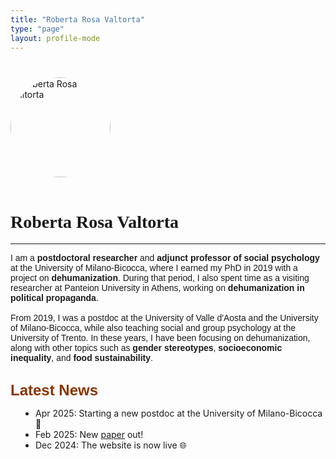 ```yaml
---
title: "Roberta Rosa Valtorta"
type: "page"
layout: profile-mode
---
```


<div style="margin-top: 40px;">
  <div style="text-align: left; margin-bottom: 2rem;">
    <img src="/picture.jpeg" alt="Roberta Rosa Valtorta" style="width:160px; border-radius: 50%; margin-bottom: 1rem;">
    <h1 style="font-family: Red Hat Text;">Roberta Rosa Valtorta</h1>

  <!-- social icons -->
  <a href="https://scholar.google.it/citations?user=Cxtkt6cAAAAJ&hl=en" target="_blank">
    <i class="fa-brands fa-google-scholar"></i>
  </a>
  <a href="https://scholar.google.it/citations?user=Cxtkt6cAAAAJ&hl=en" target="_blank">
    <i class="fa-brands fa-google-scholar"></i>
  </a>


---
  <p style="font-family: 'Red Hat Text', sans-serif;">
    I am a <strong>postdoctoral researcher</strong> and <strong>adjunct professor of social psychology</strong> at the University of Milano-Bicocca, where I earned my PhD in 2019 with a project on <strong>dehumanization</strong>. During that period, I also spent time as a visiting researcher at Panteion University in Athens, working on <strong>dehumanization in political propaganda</strong>.
    <br><br> 
    From 2019, I was a postdoc at the University of Valle d'Aosta and the University of Milano-Bicocca, while also teaching social and group psychology at the University of Trento. In these years, I have been focusing on dehumanization, along with other topics such as <strong>gender stereotypes</strong>, <strong>socioeconomic inequality</strong>, and <strong>food sustainability</strong>.
    <br><br>
  </p>

  <span style="color: #8A3502; font-family: 'Red Hat Text', sans-serif; font-size: 24px; font-weight: bold; margin-bottom: 0;">Latest News</span>
  <ul class="news-list post-content" style="padding-left: 40px; margin-top: 0; margin-bottom: 40px;">
    <li>Apr 2025: Starting a new postdoc at the University of Milano-Bicocca &#x1F680;</li>
    <li>Feb 2025: New <a href="publications/identity-and-inequality/">paper</a> out!</li>
    <li>Dec 2024: The website is now live &#x1F310;</li>
  </ul>
</div>